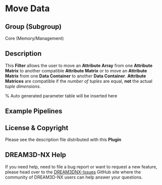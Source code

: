 # Move Data

## Group (Subgroup)

Core (Memory/Management)

## Description

This **Filter** allows the user to move an **Attribute Array** from one **Attribute Matrix** to another compatible **Attribute Matrix** or to move an **Attribute Matrix** from one **Data Container** to another **Data Container**. **Attribute Matrices** are compatible if the *number of tuples* are equal, **not** the actual *tuple dimensions*.

% Auto generated parameter table will be inserted here

## Example Pipelines

## License & Copyright

Please see the description file distributed with this **Plugin**

## DREAM3D-NX Help

If you need help, need to file a bug report or want to request a new feature, please head over to the [DREAM3DNX-Issues](https://github.com/BlueQuartzSoftware/DREAM3DNX-Issues/discussions) GitHub site where the community of DREAM3D-NX users can help answer your questions.
